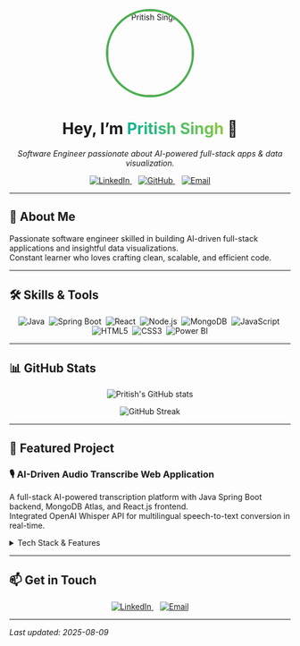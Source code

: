 <p align="center">
  <img src="https://lh3.googleusercontent.com/a/ACg8ocIOL8aojCZcKnEXGAAzlsoOzGfa-zwivSloxiydyKpij1XivMO_=s360-c-no" alt="Pritish Singh" width="150" style="border-radius: 50%; border: 4px solid #4CAF50;" />
</p>

<h1 align="center">
  Hey, I’m <span style="background:linear-gradient(45deg, #00b09b, #96c93d); -webkit-background-clip: text; color: transparent;">Pritish Singh</span> 👋
</h1>

<p align="center">
  <em>Software Engineer passionate about AI-powered full-stack apps & data visualization.</em>
</p>

<p align="center">
  <a href="https://linkedin.com/in/pritishsg13/" target="_blank" rel="noopener">
    <img src="https://img.shields.io/badge/-LinkedIn-0A66C2?style=flat-square&logo=linkedin&logoColor=white" alt="LinkedIn" />
  </a>
  &nbsp;&nbsp;
  <a href="https://github.com/PritishSingh13" target="_blank" rel="noopener">
    <img src="https://img.shields.io/badge/-GitHub-181717?style=flat-square&logo=github&logoColor=white" alt="GitHub" />
  </a>
  &nbsp;&nbsp;
  <a href="mailto:pritishsg13@gmail.com" target="_blank" rel="noopener">
    <img src="https://img.shields.io/badge/-Email-D14836?style=flat-square&logo=gmail&logoColor=white" alt="Email" />
  </a>
</p>

---

## 🚀 About Me

Passionate software engineer skilled in building AI-driven full-stack applications and insightful data visualizations.  
Constant learner who loves crafting clean, scalable, and efficient code.

---

## 🛠️ Skills & Tools

<p align="center">
  <img alt="Java" src="https://img.shields.io/badge/Java-ED8B00?style=flat&logo=java&logoColor=white" />&nbsp;
  <img alt="Spring Boot" src="https://img.shields.io/badge/SpringBoot-6DB33F?style=flat&logo=springboot&logoColor=white" />&nbsp;
  <img alt="React" src="https://img.shields.io/badge/React-61DAFB?style=flat&logo=react&logoColor=black" />&nbsp;
  <img alt="Node.js" src="https://img.shields.io/badge/Node.js-339933?style=flat&logo=node.js&logoColor=white" />&nbsp;
  <img alt="MongoDB" src="https://img.shields.io/badge/MongoDB-47A248?style=flat&logo=mongodb&logoColor=white" />&nbsp;
  <img alt="JavaScript" src="https://img.shields.io/badge/JavaScript-F7DF1E?style=flat&logo=javascript&logoColor=black" />&nbsp;
  <img alt="HTML5" src="https://img.shields.io/badge/HTML5-E34F26?style=flat&logo=html5&logoColor=white" />&nbsp;
  <img alt="CSS3" src="https://img.shields.io/badge/CSS3-1572B6?style=flat&logo=css3&logoColor=white" />&nbsp;
  <img alt="Power BI" src="https://img.shields.io/badge/Power_BI-F2C811?style=flat&logo=microsoft-power-bi&logoColor=black" />
</p>

---

## 📊 GitHub Stats

<p align="center">
  <img src="https://github-readme-stats.vercel.app/api?username=PritishSingh13&show_icons=true&theme=radical&hide_border=true&count_private=true" alt="Pritish's GitHub stats" />
</p>

<p align="center">
  <img src="https://github-readme-streak-stats.herokuapp.com/?user=PritishSingh13&theme=radical&hide_border=true" alt="GitHub Streak" />
</p>

---

## 📂 Featured Project

### 🎙️ AI-Driven Audio Transcribe Web Application  
A full-stack AI-powered transcription platform with Java Spring Boot backend, MongoDB Atlas, and React.js frontend.  
Integrated OpenAI Whisper API for multilingual speech-to-text conversion in real-time.

<details>
  <summary>Tech Stack & Features</summary>

- Java, Spring Boot, MongoDB, React.js  
- OpenAI Whisper API integration  
- JWT Authentication  
- Responsive UI with audio upload and live transcription

</details>

---

## 📫 Get in Touch

<p align="center">
  <a href="https://linkedin.com/in/pritishsg13/" target="_blank" rel="noopener">
    <img src="https://img.shields.io/badge/LinkedIn-0A66C2?style=for-the-badge&logo=linkedin&logoColor=white" alt="LinkedIn" />
  </a>
  &nbsp;&nbsp;
  <a href="mailto:pritishsg13@gmail.com" target="_blank" rel="noopener">
    <img src="https://img.shields.io/badge/Gmail-D14836?style=for-the-badge&logo=gmail&logoColor=white" alt="Email" />
  </a>
</p>

---

_Last updated: 2025-08-09_
